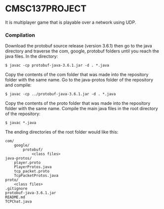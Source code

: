 # CMSC137PROJECT
It is multiplayer game that is playable over a network using UDP. 

### Compilation
Download the protobuf source release (version 3.6.1) then go to the java directory and traverse the com, google, protobuf folders until you reach the java files. In the directory:

```
$ javac -cp protobuf-java-3.6.1.jar -d . *.java
```

Copy the contents of the com folder that was made into the repository folder with the same name.
Go to the java-protos folder of the repository and compile:

```
$ javac -cp ../protobuf-java-3.6.1.jar -d . *.java
```

Copy the contents of the proto folder that was made into the repository folder with the same name.
Compile the main java files in the root directory of the repository:

```
$ javac *.java
```

The ending directories of the root folder would like this:

```
com/
    google/
        protobuf/
            <class files>
java-protos/
    player.proto
    PlayerProtos.java
    tcp_packet.proto
    TcpPacketProtos.java
proto/
    <class files>
.gitignore
protobuf-java-3.6.1.jar
README.md
TCPChat.java
